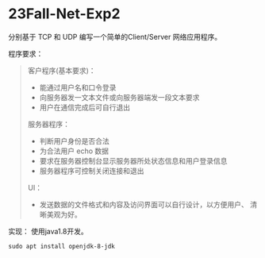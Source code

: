 # 23Fall-Net-Exp2

分别基于 TCP 和 UDP 编写一个简单的Client/Server 网络应用程序。

程序要求：

> 客户程序(基本要求)：
>
> - 能通过用户名和口令登录
> - 向服务器发一文本文件或向服务器端发一段文本要求
> - 用户在通信完成后可自行退出
>
> 服务器程序：
>
> - 判断用户身份是否合法
> - 为合法用户 echo 数据
> - 要求在服务器控制台显示服务器所处状态信息和用户登录信息
> - 服务器程序可控制关闭连接和退出
>
> UI：
>
> - 发送数据的文件格式和内容及访问界面可以自行设计，以方便用户、
>   清晰美观为好。

实现：
使用java1.8开发。
```
sudo apt install openjdk-8-jdk
```